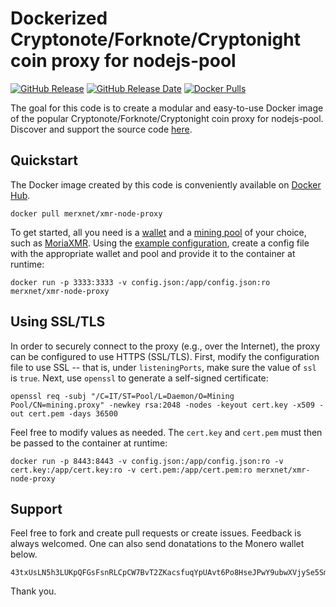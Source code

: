 # Dockerized Cryptonote/Forknote/Cryptonight coin proxy for nodejs-pool

[![GitHub Release](https://img.shields.io/github/release/merxnet/xmr-node-proxy-docker/all.svg)](https://github.com/merxnet/xmr-node-proxy-docker/releases)
[![GitHub Release Date](https://img.shields.io/github/release-date-pre/merxnet/xmr-node-proxy-docker.svg)](https://github.com/merxnet/xmr-node-proxy-docker/releases)
[![Docker Pulls](https://img.shields.io/docker/pulls/merxnet/xmr-node-proxy.svg)](https://hub.docker.com/r/merxnet/xmr-node-proxy/)

The goal for this code is to create a modular and easy-to-use Docker image of the popular Cryptonote/Forknote/Cryptonight coin proxy for nodejs-pool. Discover and support the source code [here](https://github.com/MoneroOcean/xmr-node-proxy).

## Quickstart
The Docker image created by this code is conveniently available on [Docker Hub](https://hub.docker.com/r/merxnet/xmr-node-proxy/).
```
docker pull merxnet/xmr-node-proxy
```
To get started, all you need is a [wallet](https://getmonero.org/resources/user-guides/create_wallet.html) and a [mining pool](https://monero.org/services/mining-pools/) of your choice, such as [MoriaXMR](https://moriaxmr.com/). Using the [example configuration](docs/config.json), create a config file with the appropriate wallet and pool and provide it to the container at runtime:
```
docker run -p 3333:3333 -v config.json:/app/config.json:ro merxnet/xmr-node-proxy
```

## Using SSL/TLS
In order to securely connect to the proxy (e.g., over the Internet), the proxy can be configured to use HTTPS (SSL/TLS). First, modify the configuration file to use SSL -- that is, under `listeningPorts`, make sure the value of `ssl` is `true`. Next, use `openssl` to generate a self-signed certificate:
```
openssl req -subj "/C=IT/ST=Pool/L=Daemon/O=Mining Pool/CN=mining.proxy" -newkey rsa:2048 -nodes -keyout cert.key -x509 -out cert.pem -days 36500
```
Feel free to modify values as needed. The `cert.key` and `cert.pem` must then be passed to the container at runtime:
```
docker run -p 8443:8443 -v config.json:/app/config.json:ro -v cert.key:/app/cert.key:ro -v cert.pem:/app/cert.pem:ro merxnet/xmr-node-proxy
```

## Support
Feel free to fork and create pull requests or create issues. Feedback is always welcomed. One can also send donatations to the Monero wallet below.
```
43txUsLN5h3LUKpQFGsFsnRLCpCW7BvT2ZKacsfuqYpUAvt6Po8HseJPwY9ubwXVjySe5SmxVstLfcV8hM8tHg8UTVB14Tk
```
Thank you.
